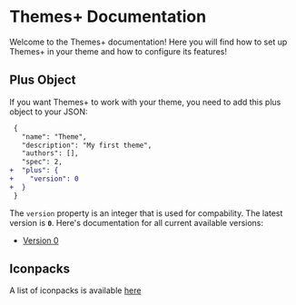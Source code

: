 # Themes+ Documentation

Welcome to the Themes+ documentation! Here you will find how to set up Themes+ in your theme and how to configure its features!

## Plus Object

If you want Themes+ to work with your theme, you need to add this plus object to your JSON:

```diff
 {
   "name": "Theme",
   "description": "My first theme",
   "authors": [],
   "spec": 2,
+  "plus": {
+    "version": 0
+  }
 }
```

The `version` property is an integer that is used for compability. The latest version is **`0`**.
Here's documentation for all current available versions:

- [Version 0](./PLUS-VERSION-0.md)

## Iconpacks

A list of iconpacks is available [here](./ICONPACKS.md)
